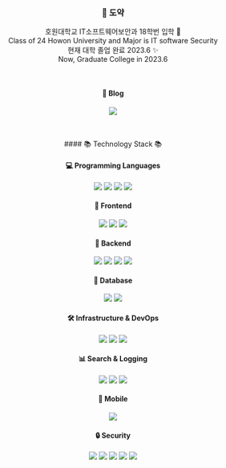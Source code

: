 <div align="center">
 <h3 align="center"> 🤗 도약 </h3>
<p align="center">
 호원대학교 IT소프트웨어보안과 18학번 입학 🌱 <br> Class of 24 Howon University and Major is IT software Security
<br> 현재 대학 졸업 완료 2023.6 ✨ <br> Now, Graduate College in 2023.6
</p>

<br>
<!-- 블로그 -->
<h4>📝 Blog</h4>
<p align="center">
<a href="https://atriel.tistory.com/"><img src="https://img.shields.io/badge/Tistory-000000?style=for-the-badge&logo=tistory&logoColor=white&link=https://atriel.tistory.com/"/></a>
</p>
</br></br>
#### 📚 Technology Stack 📚
<!-- 프로그래밍 언어 -->
<h4>💻 Programming Languages</h4>
<p align="center">
<a href="https://www.python.org/"><img src="https://img.shields.io/badge/Python-3776AB?style=flat-square&logo=python&logoColor=white&link=https://www.python.org/"/></a>
<a href="https://en.wikipedia.org/wiki/C"><img src="https://img.shields.io/badge/C-A8B9CC?style=flat-square&logo=C&logoColor=white&link=https://en.wikipedia.org/wiki/C"/></a>
<a href="https://en.wikipedia.org/wiki/C++"><img src="https://img.shields.io/badge/C++-00599C?style=flat-square&logo=C++&logoColor=white&link=https://en.wikipedia.org/wiki/C++"/></a>
<a href="https://www.java.com"><img src="https://img.shields.io/badge/Java-F7DF1E?style=flat-square&logo=Java&logoColor=white&link=https://www.java.com"/></a>
</p>
<!-- 프론트엔드 -->
<h4>🎨 Frontend</h4>
<p align="center">
<img src="https://img.shields.io/badge/react-%2361DAFB.svg?style=for-the-badge&logo=react&logoColor=black">
<img src="https://img.shields.io/badge/bootstrap-%238511FA.svg?style=for-the-badge&logo=bootstrap&logoColor=white">
<img src="https://img.shields.io/badge/Thymeleaf-%23005C0F.svg?style=for-the-badge&logo=Thymeleaf&logoColor=white">
</p>
<!-- 백엔드 -->
<h4>🔧 Backend</h4>
<p align="center">
<img src="https://img.shields.io/badge/spring-%236DB33F.svg?style=for-the-badge&logo=spring&logoColor=white">
<img src="https://img.shields.io/badge/node.js-%23339933.svg?style=for-the-badge&logo=node.js&logoColor=white">
<img src="https://img.shields.io/badge/apache%20tomcat-%23F8DC75.svg?style=for-the-badge&logo=apache-tomcat&logoColor=black">
<img src="https://img.shields.io/badge/quartz-%23D22128.svg?style=for-the-badge&logo=quartz&logoColor=white">
</p>
<!-- 데이터베이스 -->
<h4>💾 Database</h4>
<p align="center">
<a href="https://www.mysql.com"><img src="https://img.shields.io/badge/MySQL-4479A1?style=for-the-badge&logo=MySQL&logoColor=white&link=https://www.mysql.com"/></a>
<img src="https://img.shields.io/badge/redis-%23DD0031.svg?style=for-the-badge&logo=redis&logoColor=white">
</p>
<!-- 인프라 & DevOps -->
<h4>🛠️ Infrastructure & DevOps</h4>
<p align="center">
<img src="https://img.shields.io/badge/AWS-%23FF9900.svg?style=for-the-badge&logo=amazon-aws&logoColor=white">
<img src="https://img.shields.io/badge/docker-%232496ED.svg?style=for-the-badge&logo=docker&logoColor=white">
<img src="https://img.shields.io/badge/nginx-%23009639.svg?style=for-the-badge&logo=nginx&logoColor=white">
</p>
<!-- 검색 및 로깅 -->
<h4>📊 Search & Logging</h4>
<p align="center">
<img src="https://img.shields.io/badge/elasticsearch-%23005571.svg?style=for-the-badge&logo=elasticsearch&logoColor=white">
<img src="https://img.shields.io/badge/logstash-%23005571.svg?style=for-the-badge&logo=logstash&logoColor=white">
<img src="https://img.shields.io/badge/kibana-%23005571.svg?style=for-the-badge&logo=kibana&logoColor=white">
</p>
<!-- 모바일 -->
<h4>📱 Mobile</h4>
<p align="center">
<a href="https://developer.android.com/studio"><img src="https://img.shields.io/badge/Android-3DDC84?style=for-the-badge&logo=android&logoColor=white&link=https://developer.android.com/studio"/></a>
</p>
<!-- 보안 -->
<h4>🔒 Security</h4>
<p align="center">
<img src="https://img.shields.io/badge/Encase-2C2D72?style=for-the-badge&logoColor=white">
<img src="https://img.shields.io/badge/Fiddler-8A2BE2?style=for-the-badge&logoColor=white">
<img src="https://img.shields.io/badge/Immunity%20Debugger-4B275F?style=for-the-badge&logoColor=white">
<img src="https://img.shields.io/badge/OllyDbg-00599C?style=for-the-badge&logoColor=white">
<img src="https://img.shields.io/badge/Wireshark-1679A7?style=for-the-badge&logo=wireshark&logoColor=white">
</p>
</div>
